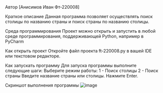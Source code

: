 Автор [Анисимов Иван Фт-220008]

Краткое описание 
Данная программа позволяет осуществлять поиск столицы по названию страны и поиск страны по названию столицы.

Среда программирования 
Проект можно открыть и запустить в любой среде программирования, поддерживающей Python, например в PyCharm

Как открыть проект 
Откройте файл проекта ft-220008.py в вашей IDE или текстовом редакторе.

Как запускать программу Для запуска программы выполните следующие шаги:
Выберите режим работы:
1 - Поиск столицы
2 - Поиск страны
Введите название страны или столицы.
Нажмите Enter.

Скриншот выполнения программы 
![image](https://github.com/Vancheres/Laba-11/assets/146539395/486ff2d1-79b1-411a-83d9-2305b464f08c)
